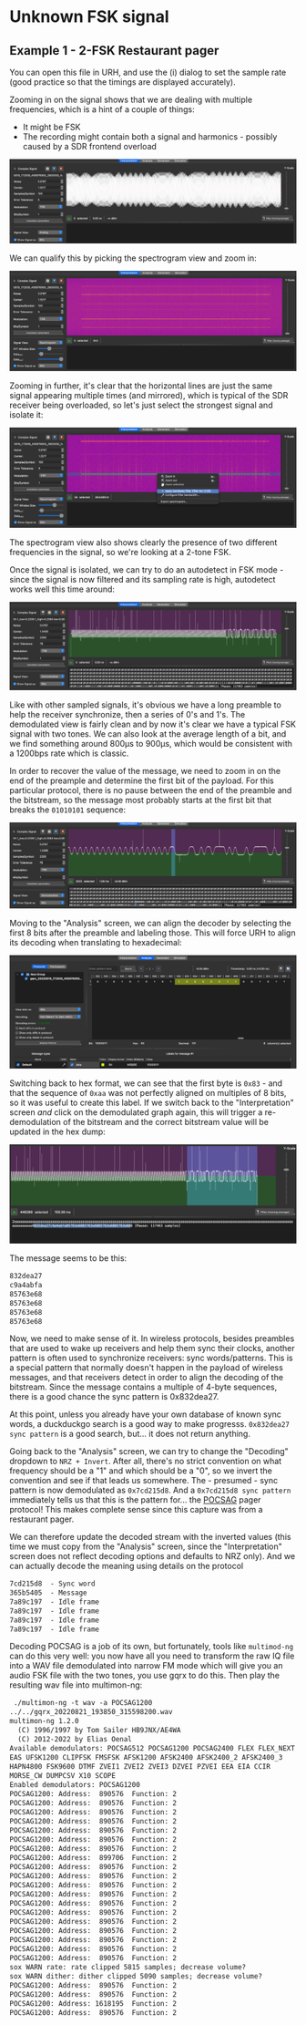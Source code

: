 # Unknown FSK signal

## Example 1 - 2-FSK Restaurant pager

You can open this file in URH, and use the (i) dialog to set the sample rate (good practice so that the timings are displayed accurately).

Zooming in on the signal shows that we are dealing with multiple frequencies, which is a hint of a couple of things:

- It might be FSK
- The recording might contain both a signal and harmonics - possibly caused by a SDR frontend overload

![URH View 1](fsk-URH-1.png)

We can qualify this by picking the spectrogram view and zoom in:

![URH View 2](fsk-URH-2.png)

Zooming in further, it's clear that the horizontal lines are just the same signal appearing multiple times (and mirrored), which is typical of the SDR receiver being overloaded, so let's just select the strongest signal and isolate it:

![URH View 3](fsk-URH-3.png)

The spectrogram view also shows clearly the presence of two different frequencies in the signal, so we're looking at a 2-tone FSK.

Once the signal is isolated, we can try to do an autodetect in FSK mode - since the signal is now filtered and its sampling rate is high, autodetect works well this time around:

![URH View 4](fsk-URH-4.png)

Like with other sampled signals, it's obvious we have a long preamble to help the receiver synchronize, then a series of 0's and 1's. The demodulated view is fairly clean and by now it's clear we have a typical FSK signal with two tones. We can also look at the average length of a bit, and we find something around 800µs to 900µs, which would be consistent with a 1200bps rate which is classic.

In order to recover the value of the message, we need to zoom in on the end of the preample and determine the first bit of the payload. For this particular protocol, there is no pause between the end of the preamble and the bitstream, so the message most probably starts at the first bit that breaks the `01010101` sequence:

![URH View 5](fsk-URH-5.png)

Moving to the "Analysis" screen, we can align the decoder by selecting the first 8 bits after the preamble and labeling those. This will force URH to align its decoding when translating to hexadecimal:

![URH View 6](fsk-URH-6.png)

Switching back to hex format, we can see that the first byte is `0x83` - and that the sequence of `0xaa` was not perfectly aligned on multiples of 8 bits, so it was useful to create this label. If we switch back to the "Interpretation" screen _and_ click on the demodulated graph again, this will trigger a re-demodulation of the bitstream and the correct bitstream value will be updated in the hex dump:

![URH View 7](fsk-URH-7.png)

The message seems to be this:

```
832dea27
c9a4abfa
85763e68
85763e68
85763e68
85763e68
```

Now, we need to make sense of it. In wireless protocols, besides preambles that are used to wake up receivers and help them sync their clocks, another pattern is often used to synchronize receivers: sync words/patterns. This is a special pattern that normally doesn't happen in the payload of wireless messages, and that receivers detect in order to align the decoding of the bitstream. Since the message contains a multiple of 4-byte sequences, there is a good chance the sync pattern is 0x832dea27.

At this point, unless you already have your own database of known sync words, a duckduckgo search is a good way to make progresss. `0x832dea27 sync pattern` is a good search, but... it does not return anything.

Going back to the "Analysis" screen, we can try to change the "Decoding" dropdown to `NRZ + Invert`. After all, there's no strict convention on what frequency should be a "1" and which should be a "0", so we invert the convention and see if that leads us somewhere. The - presumed - sync pattern is now demodulated as `0x7cd215d8`. And a `0x7cd215d8 sync pattern` immediately tells us that this is the pattern for... the [POCSAG](https://en.wikipedia.org/wiki/Radio-paging_code_No._1) pager protocol! This makes complete sense since this capture was from a restaurant pager.

We can therefore update the decoded stream with the inverted values (this time we must copy from the "Analysis" screen, since the "Interpretation" screen does not reflect decoding options and defaults to NRZ only). And we can actually decode the meaning using details on the protocol

```
7cd215d8  - Sync word
365b5405  - Message
7a89c197  - Idle frame
7a89c197  - Idle frame
7a89c197  - Idle frame
7a89c197  - Idle frame
```

Decoding POCSAG is a job of its own, but fortunately, tools like `multimod-ng` can do this very well: you now have all you need to transform the raw IQ file into a WAV file demodulated into narrow FM mode which will give you an audio FSK file with the two tones, you use gqrx to do this. Then play the resulting wav file into multimon-ng:

```
 ./multimon-ng -t wav -a POCSAG1200 ../../gqrx_20220821_193850_315598200.wav
multimon-ng 1.2.0
  (C) 1996/1997 by Tom Sailer HB9JNX/AE4WA
  (C) 2012-2022 by Elias Oenal
Available demodulators: POCSAG512 POCSAG1200 POCSAG2400 FLEX FLEX_NEXT EAS UFSK1200 CLIPFSK FMSFSK AFSK1200 AFSK2400 AFSK2400_2 AFSK2400_3 HAPN4800 FSK9600 DTMF ZVEI1 ZVEI2 ZVEI3 DZVEI PZVEI EEA EIA CCIR MORSE_CW DUMPCSV X10 SCOPE
Enabled demodulators: POCSAG1200
POCSAG1200: Address:  890576  Function: 2
POCSAG1200: Address:  890576  Function: 2
POCSAG1200: Address:  890576  Function: 2
POCSAG1200: Address:  890576  Function: 2
POCSAG1200: Address:  890576  Function: 2
POCSAG1200: Address:  890576  Function: 2
POCSAG1200: Address:  890576  Function: 2
POCSAG1200: Address:  899706  Function: 2
POCSAG1200: Address:  890576  Function: 2
POCSAG1200: Address:  890576  Function: 2
POCSAG1200: Address:  890576  Function: 2
POCSAG1200: Address:  890576  Function: 2
POCSAG1200: Address:  890576  Function: 2
POCSAG1200: Address:  890576  Function: 2
POCSAG1200: Address:  890576  Function: 2
POCSAG1200: Address:  890576  Function: 2
POCSAG1200: Address:  890576  Function: 2
POCSAG1200: Address:  890576  Function: 2
POCSAG1200: Address:  890576  Function: 2
sox WARN rate: rate clipped 5815 samples; decrease volume?
sox WARN dither: dither clipped 5090 samples; decrease volume?
POCSAG1200: Address:  890576  Function: 2
POCSAG1200: Address:  890576  Function: 2
POCSAG1200: Address: 1618195  Function: 2
POCSAG1200: Address:  890576  Function: 2
```

